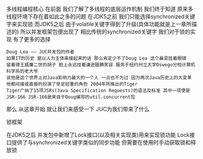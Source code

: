 多线程编程核心
在前面 我们了解了多线程的底层运作机制 我们终于知道 原来多线程环境下存在着如此之多的问题 在JDK5之前 我们只能选择synchronized关键字来实现锁 而JDK5之后
由于volatile关键字得到了升级(具体功能就是上一章所描述的) 所以并发框架包便出现了 相比传统的synchronized关键字 我们对于锁的实现 有了更多的选择

    Doug Lea —— JUC并发包的作者
    如果IT的历史 是以人为主体串接起来的话 那么肯定少不了Doug Lea 这个鼻梁挂着眼镜
    留着德王威廉二世的胡子 脸上永远挂着谦逊腼腆笑容 服务于纽约州立大学Oswego分校计算机科学系的老大爷
    说他是这个世界上对Java影响力最大的一个人 一点也不为过 因为两次Java历史上的大变革 他都间接或直接的扮演了举足轻重的角色 2004年所推出的Tiger
    Tiger广纳了15项JSRs(Java Specification Requests)的语法及标准 其中一项便是JSR-166 JSR-166是来自于Doug编写的util.concurrent包

那么 从这章开始 就让我们来感受一下 JUC为我们带来了什么

锁框架

在JDK5之后 并发包中新增了Lock接口(以及相关实现类)用来实现锁功能 Lock接口提供了与synchronized关键字类似的同步功能 但需要在使用时手动获取锁和释放锁